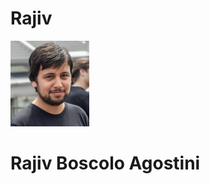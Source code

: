   <body>
    <h1>Rajiv</h1>
    <div class="container">
      <div class="image", width=25%>
        <img src="321678B2-723C-4F32-A93E-58E566760543.jpeg", width="25%">
      </div>
      <div class="text">
        <h1>Rajiv Boscolo Agostini</h1>
      </div>
    </div>
  </body>
</html>
